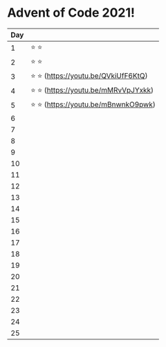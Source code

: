 # Advent of Code 2021!

| Day |  |
| ----------- | ----------- |
| 1 |  :star: :star: |
| 2 |  :star: :star: |
| 3 |  :star: :star: (https://youtu.be/QVkiUfF6KtQ) |
| 4 |  :star: :star: (https://youtu.be/mMRvVpJYxkk) |
| 5 |  :star: :star: (https://youtu.be/mBnwnkO9pwk) |
| 6 |   |
| 7 |   |
| 8 |   |
| 9 |   |
| 10 |   |
| 11 |   |
| 12 |   |
| 13 |   |
| 14 |   |
| 15 |   |
| 16 |   |
| 17 |   |
| 18 |   |
| 19 |   |
| 20 |   |
| 21 |   |
| 22 |   |
| 23 |   |
| 24 |   |
| 25 |   |
